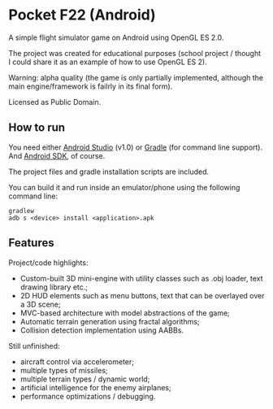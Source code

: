 Pocket F22 (Android)
====================

A simple flight simulator game on Android using OpenGL ES 2.0.

The project was created for educational purposes (school project / thought I could share it as an example of how to use OpenGL ES 2).

Warning: alpha quality (the game is only partially implemented, although the main engine/framework is failrly in its final form).

Licensed as Public Domain.


How to run
----------

You need either [Android Studio](http://developer.android.com/tools/studio/index.html) (v1.0) or [Gradle](https://gradle.org/) (for command line support).
And [Android SDK](http://developer.android.com/sdk/index.html), of course.

The project files and gradle installation scripts are included.

You can build it and run inside an emulator/phone using the following command line: 

	gradlew
	adb ­s <device> install <application>.apk


Features
--------

Project/code highlights:

* Custom-built 3D mini-engine with utility classes such as .obj loader, text drawing library etc.;
* 2D HUD elements such as menu buttons, text that can be overlayed over a 3D scene;
* MVC-based architecture with model abstractions of the game;
* Automatic terrain generation using fractal algorithms;
* Collision detection implementation using AABBs.

Still unfinished:

* aircraft control via accelerometer;
* multiple types of missiles;
* multiple terrain types / dynamic world;
* artificial intelligence for the enemy airplanes;
* performance optimizations / debugging.

